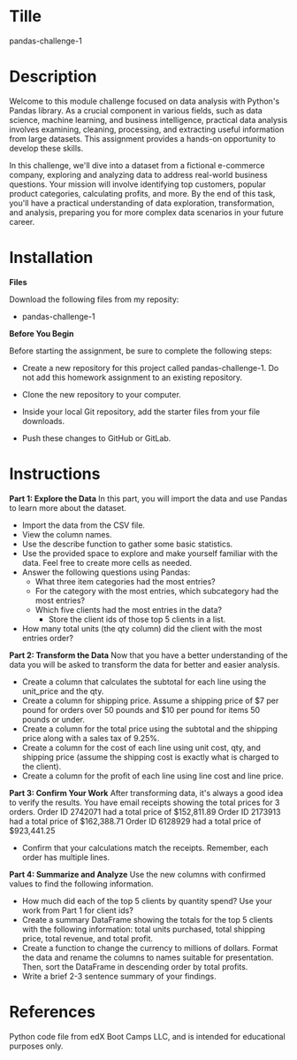 # Tille
pandas-challenge-1
# Description
Welcome to this module challenge focused on data analysis with Python's Pandas library. As a crucial component in various fields, such as data science, machine learning, and business intelligence, practical data analysis involves examining, cleaning, processing, and extracting useful information from large datasets. This assignment provides a hands-on opportunity to develop these skills.

In this challenge, we'll dive into a dataset from a fictional e-commerce company, exploring and analyzing data to address real-world business questions. Your mission will involve identifying top customers, popular product categories, calculating profits, and more. By the end of this task, you'll have a practical understanding of data exploration, transformation, and analysis, preparing you for more complex data scenarios in your future career.
# Installation
**Files**

Download the following files from my reposity:
  * pandas-challenge-1
    
**Before You Begin**

Before starting the assignment, be sure to complete the following steps:

  * Create a new repository for this project called pandas-challenge-1. Do not add this homework assignment to an existing repository.

  * Clone the new repository to your computer.

  * Inside your local Git repository, add the starter files from your file downloads.

  * Push these changes to GitHub or GitLab.

# Instructions
**Part 1: Explore the Data**
In this part, you will import the data and use Pandas to learn more about the dataset.

  * Import the data from the CSV file.
  * View the column names.
  * Use the describe function to gather some basic statistics.
  * Use the provided space to explore and make yourself familiar with the data. Feel free to create more cells as needed.
  * Answer the following questions using Pandas:
      * What three item categories had the most entries?
      * For the category with the most entries, which subcategory had the most entries?
      * Which five clients had the most entries in the data?
          * Store the client ids of those top 5 clients in a list.
  * How many total units (the qty column) did the client with the most entries order?

**Part 2: Transform the Data**
Now that you have a better understanding of the data you will be asked to transform the data for better and easier analysis.

  * Create a column that calculates the subtotal for each line using the unit_price and the qty.
  * Create a column for shipping price. Assume a shipping price of $7 per pound for orders over 50 pounds and $10 per pound for items 50 pounds or under.
  * Create a column for the total price using the subtotal and the shipping price along with a sales tax of 9.25%.
  * Create a column for the cost of each line using unit cost, qty, and shipping price (assume the shipping cost is exactly what is charged to the client).
  * Create a column for the profit of each line using line cost and line price.

**Part 3: Confirm Your Work**
After transforming data, it's always a good idea to verify the results. You have email receipts showing the total prices for 3 orders.
Order ID 2742071 had a total price of $152,811.89 Order ID 2173913 had a total price of $162,388.71 Order ID 6128929 had a total price of $923,441.25

  * Confirm that your calculations match the receipts. Remember, each order has multiple lines.
    
**Part 4: Summarize and Analyze**
Use the new columns with confirmed values to find the following information.

  * How much did each of the top 5 clients by quantity spend? Use your work from Part 1 for client ids?
  * Create a summary DataFrame showing the totals for the top 5 clients with the following information: total units purchased, total shipping price, total revenue, and total profit.
  * Create a function to change the currency to millions of dollars. Format the data and rename the columns to names suitable for presentation. Then, sort the DataFrame in descending order by total profits.
  * Write a brief 2-3 sentence summary of your findings.
# References
Python code file from edX Boot Camps LLC, and is intended for educational purposes only.

